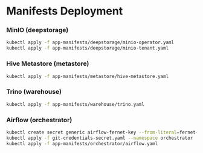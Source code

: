 # Manifests Deployment

### MinIO (deepstorage)
~~~sh
kubectl apply -f app-manifests/deepstorage/minio-operator.yaml
kubectl apply -f app-manifests/deepstorage/minio-tenant.yaml
~~~

### Hive Metastore (metastore)
~~~sh
kubectl apply -f app-manifests/metastore/hive-metastore.yaml
~~~

### Trino (warehouse)
~~~sh
kubectl apply -f app-manifests/warehouse/trino.yaml
~~~

### Airflow (orchestrator)
~~~sh
kubectl create secret generic airflow-fernet-key --from-literal=fernet-key='t5u8Dst5tkt1F5fwsxnfEwGfytY3Ry5KrP02B32mPxY=' --namespace orchestrator
kubectl apply -f git-credentials-secret.yaml --namespace orchestrator
kubectl apply -f app-manifests/orchestrator/airflow.yaml
~~~
